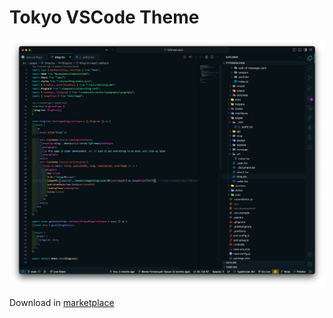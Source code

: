 # Tokyo VSCode Theme

![Screenshot of Tokyo VSCode Theme](assets/screenshot.png)

Download in [marketplace](https://marketplace.visualstudio.com/items?itemName=fyfirman.vscode-tokyo-theme)